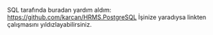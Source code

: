 
SQL tarafında buradan yardım aldım: https://github.com/karcan/HRMS.PostgreSQL İşinize yaradıysa linkten çalışmasını yıldızlayabilirsiniz.
